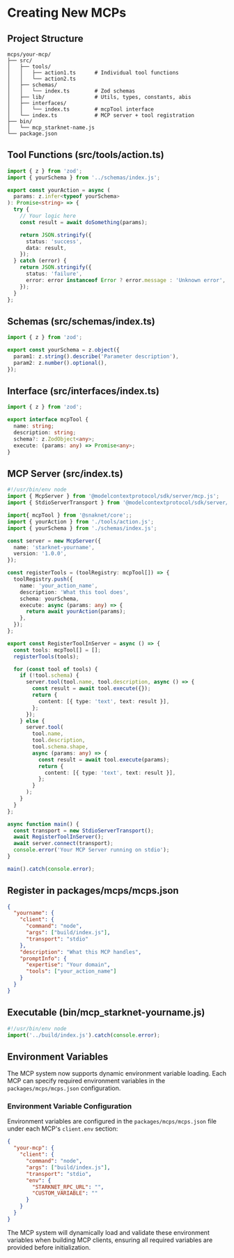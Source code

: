 # Creating New MCPs

## Project Structure

```
mcps/your-mcp/
├── src/
│   ├── tools/
│   │   ├── action1.ts      # Individual tool functions
│   │   └── action2.ts
│   ├── schemas/
│   │   └── index.ts        # Zod schemas
│   ├── lib/                # Utils, types, constants, abis
│   ├── interfaces/
│   │   └── index.ts        # mcpTool interface
│   └── index.ts            # MCP server + tool registration
├── bin/
│   └── mcp_starknet-name.js
└── package.json
```

## Tool Functions (src/tools/action.ts)

```typescript
import { z } from 'zod';
import { yourSchema } from '../schemas/index.js';

export const yourAction = async (
  params: z.infer<typeof yourSchema>
): Promise<string> => {
  try {
    // Your logic here
    const result = await doSomething(params);

    return JSON.stringify({
      status: 'success',
      data: result,
    });
  } catch (error) {
    return JSON.stringify({
      status: 'failure',
      error: error instanceof Error ? error.message : 'Unknown error',
    });
  }
};
```

## Schemas (src/schemas/index.ts)

```typescript
import { z } from 'zod';

export const yourSchema = z.object({
  param1: z.string().describe('Parameter description'),
  param2: z.number().optional(),
});
```

## Interface (src/interfaces/index.ts)

```typescript
import { z } from 'zod';

export interface mcpTool {
  name: string;
  description: string;
  schema?: z.ZodObject<any>;
  execute: (params: any) => Promise<any>;
}
```

## MCP Server (src/index.ts)

```typescript
#!/usr/bin/env node
import { McpServer } from '@modelcontextprotocol/sdk/server/mcp.js';
import { StdioServerTransport } from '@modelcontextprotocol/sdk/server/stdio.js';

import{ mcpTool } from '@snaknet/core';;
import { yourAction } from './tools/action.js';
import { yourSchema } from './schemas/index.js';

const server = new McpServer({
  name: 'starknet-yourname',
  version: '1.0.0',
});

const registerTools = (toolRegistry: mcpTool[]) => {
  toolRegistry.push({
    name: 'your_action_name',
    description: 'What this tool does',
    schema: yourSchema,
    execute: async (params: any) => {
      return await yourAction(params);
    },
  });
};

export const RegisterToolInServer = async () => {
  const tools: mcpTool[] = [];
  registerTools(tools);

  for (const tool of tools) {
    if (!tool.schema) {
      server.tool(tool.name, tool.description, async () => {
        const result = await tool.execute({});
        return {
          content: [{ type: 'text', text: result }],
        };
      });
    } else {
      server.tool(
        tool.name,
        tool.description,
        tool.schema.shape,
        async (params: any) => {
          const result = await tool.execute(params);
          return {
            content: [{ type: 'text', text: result }],
          };
        }
      );
    }
  }
};

async function main() {
  const transport = new StdioServerTransport();
  await RegisterToolInServer();
  await server.connect(transport);
  console.error('Your MCP Server running on stdio');
}

main().catch(console.error);
```

## Register in packages/mcps/mcps.json

```json
{
  "yourname": {
    "client": {
      "command": "node",
      "args": ["build/index.js"],
      "transport": "stdio"
    },
    "description": "What this MCP handles",
    "promptInfo": {
      "expertise": "Your domain",
      "tools": ["your_action_name"]
    }
  }
}
```

## Executable (bin/mcp_starknet-yourname.js)

```javascript
#!/usr/bin/env node
import('../build/index.js').catch(console.error);
```

## Environment Variables

The MCP system now supports dynamic environment variable loading. Each MCP can specify required environment variables in the `packages/mcps/mcps.json` configuration.

### Environment Variable Configuration

Environment variables are configured in the `packages/mcps/mcps.json` file under each MCP's `client.env` section:

```json
{
  "your-mcp": {
    "client": {
      "command": "node",
      "args": ["build/index.js"],
      "transport": "stdio",
      "env": {
        "STARKNET_RPC_URL": "",
        "CUSTOM_VARIABLE": ""
      }
    }
  }
}
```

The MCP system will dynamically load and validate these environment variables when building MCP clients, ensuring all required variables are provided before initialization.

